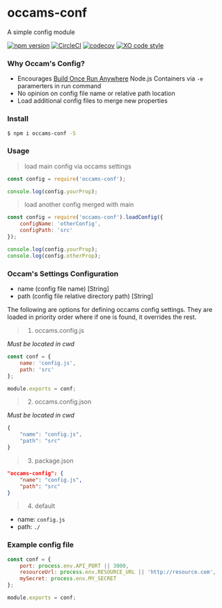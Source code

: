 # occams-conf

A simple config module


[![npm version](https://badge.fury.io/js/occams-conf.svg)](https://badge.fury.io/js/occams-conf)  [![CircleCI](https://circleci.com/gh/lxghtless/occams-config/tree/master.svg?style=svg)](https://circleci.com/gh/lxghtless/occams-config/tree/master)  [![codecov](https://codecov.io/gh/lxghtless/occams-config/branch/master/graph/badge.svg)](https://codecov.io/gh/lxghtless/occams-config) [![XO code style](https://img.shields.io/badge/code_style-XO-5ed9c7.svg)](https://github.com/xojs/xo)


### Why Occam's Config?

- Encourages [Build Once Run Anywhere](https://forums.docker.com/t/build-once-run-anywhere-concept/3522) Node.js Containers via `-e` paramerters in run command
- No opinion on config file name or relative path location
- Load additional config files to merge new properties

### Install

```sh
$ npm i occams-conf -S
````


### Usage

> load main config via occams settings

```js
const config = require('occams-conf');

console.log(config.yourProp);
````

> load another config merged with main

```js
const config = require('occams-conf').loadConfig({
	configName: 'otherConfig',
	configPath: 'src'
});

console.log(config.yourProp);
console.log(config.otherProp);
````

### Occam's Settings Configuration

- name (config file name) [String]
- path (config file relative directory path) [String]

The following are options for defining occams config settings. They are loaded in priority order where if one is found, it overrides the rest.

> 1. occams.config.js

_Must be located in cwd_

```js
const conf = {
	name: 'config.js',
    path: 'src'
};

module.exports = conf;
```

> 2. occams.config.json

_Must be located in cwd_

```js
{
    "name": "config.js",
    "path": "src"
}
```

> 3. package.json


```json
"occams-config": {
    "name": "config.js",
    "path": "src"
}
```

> 4. default

- name: `config.js`
- path: `./`


### Example config file

```js
const conf = {
	port: process.env.API_PORT || 3000,
	resourceUrl: process.env.RESOURCE_URL || 'http://resource.com',
	mySecret: process.env.MY_SECRET
};

module.exports = conf;
```
